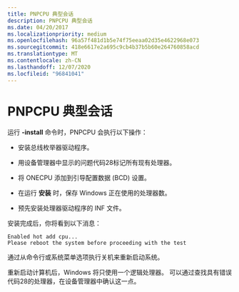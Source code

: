 ```yaml
---
title: PNPCPU 典型会话
description: PNPCPU 典型会话
ms.date: 04/20/2017
ms.localizationpriority: medium
ms.openlocfilehash: 96a57f481d1b5e74f75eeaa02d35e4622968e073
ms.sourcegitcommit: 418e6617e2a695c9cb4b37b5b60e264760858acd
ms.translationtype: MT
ms.contentlocale: zh-CN
ms.lasthandoff: 12/07/2020
ms.locfileid: "96841041"
---
```

# <a name="pnpcpu-typical-session"></a>PNPCPU 典型会话


运行 **-install** 命令时，PNPCPU 会执行以下操作：

-   安装总线枚举器驱动程序。

-   用设备管理器中显示的问题代码28标记所有现有处理器。

-   将 ONECPU 添加到引导配置数据 (BCD) 设置。

-   在运行 **安装** 时，保存 Windows 正在使用的处理器数。

-   预先安装处理器驱动程序的 INF 文件。

安装完成后，你将看到以下消息：

```
Enabled hot add cpu...
Please reboot the system before proceeding with the test
```

通过从命令行或系统菜单选项执行关机来重新启动系统。

重新启动计算机后，Windows 将只使用一个逻辑处理器。 可以通过查找具有错误代码28的处理器，在设备管理器中确认这一点。

 

 






